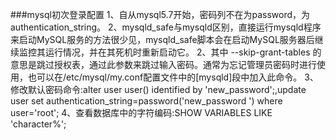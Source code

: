###mysql初次登录配置
    1、自从mysql5.7开始，密码列不在为password，为authentication_string。
    2、mysqld_safe与mysqld区别，直接运行mysqld程序来启动MySQL服务的方法很少见，mysqld_safe脚本会在启动MySQL服务器后继续监控其运行情况，并在其死机时重新启动它。
    2、其中 --skip-grant-tables 的意思是跳过授权表，通过此参数来跳过输入密码。通常为忘记管理员密码时进行使用，也可以在/etc/mysql/my.conf配置文件中的[mysqld]段中加入此命令。
    3、修改默认密码命令:alter user user() identified by 'new_password';,update user set authentication_string=password('new_password
       ') where user='root';
    4、查看数据库中的字符编码:SHOW VARIABLES LIKE 'character%';
